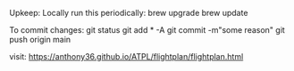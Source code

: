 Upkeep:
Locally run this periodically:
brew upgrade
brew update

To commit changes:
git status
git add * -A
git commit -m"some reason"
git push origin main

visit:
https://anthony36.github.io/ATPL/flightplan/flightplan.html

